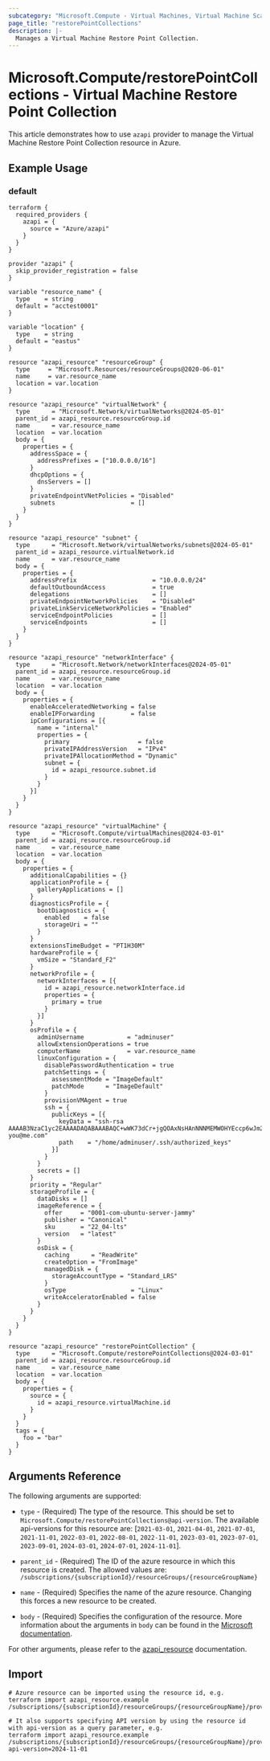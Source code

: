 ```yaml
---
subcategory: "Microsoft.Compute - Virtual Machines, Virtual Machine Scale Sets"
page_title: "restorePointCollections"
description: |-
  Manages a Virtual Machine Restore Point Collection.
---
```


# Microsoft.Compute/restorePointCollections - Virtual Machine Restore Point Collection

This article demonstrates how to use `azapi` provider to manage the Virtual Machine Restore Point Collection resource in Azure.

## Example Usage

### default

```hcl
terraform {
  required_providers {
    azapi = {
      source = "Azure/azapi"
    }
  }
}

provider "azapi" {
  skip_provider_registration = false
}

variable "resource_name" {
  type    = string
  default = "acctest0001"
}

variable "location" {
  type    = string
  default = "eastus"
}

resource "azapi_resource" "resourceGroup" {
  type     = "Microsoft.Resources/resourceGroups@2020-06-01"
  name     = var.resource_name
  location = var.location
}

resource "azapi_resource" "virtualNetwork" {
  type      = "Microsoft.Network/virtualNetworks@2024-05-01"
  parent_id = azapi_resource.resourceGroup.id
  name      = var.resource_name
  location  = var.location
  body = {
    properties = {
      addressSpace = {
        addressPrefixes = ["10.0.0.0/16"]
      }
      dhcpOptions = {
        dnsServers = []
      }
      privateEndpointVNetPolicies = "Disabled"
      subnets                     = []
    }
  }
}

resource "azapi_resource" "subnet" {
  type      = "Microsoft.Network/virtualNetworks/subnets@2024-05-01"
  parent_id = azapi_resource.virtualNetwork.id
  name      = var.resource_name
  body = {
    properties = {
      addressPrefix                     = "10.0.0.0/24"
      defaultOutboundAccess             = true
      delegations                       = []
      privateEndpointNetworkPolicies    = "Disabled"
      privateLinkServiceNetworkPolicies = "Enabled"
      serviceEndpointPolicies           = []
      serviceEndpoints                  = []
    }
  }
}

resource "azapi_resource" "networkInterface" {
  type      = "Microsoft.Network/networkInterfaces@2024-05-01"
  parent_id = azapi_resource.resourceGroup.id
  name      = var.resource_name
  location  = var.location
  body = {
    properties = {
      enableAcceleratedNetworking = false
      enableIPForwarding          = false
      ipConfigurations = [{
        name = "internal"
        properties = {
          primary                   = false
          privateIPAddressVersion   = "IPv4"
          privateIPAllocationMethod = "Dynamic"
          subnet = {
            id = azapi_resource.subnet.id
          }
        }
      }]
    }
  }
}

resource "azapi_resource" "virtualMachine" {
  type      = "Microsoft.Compute/virtualMachines@2024-03-01"
  parent_id = azapi_resource.resourceGroup.id
  name      = var.resource_name
  location  = var.location
  body = {
    properties = {
      additionalCapabilities = {}
      applicationProfile = {
        galleryApplications = []
      }
      diagnosticsProfile = {
        bootDiagnostics = {
          enabled    = false
          storageUri = ""
        }
      }
      extensionsTimeBudget = "PT1H30M"
      hardwareProfile = {
        vmSize = "Standard_F2"
      }
      networkProfile = {
        networkInterfaces = [{
          id = azapi_resource.networkInterface.id
          properties = {
            primary = true
          }
        }]
      }
      osProfile = {
        adminUsername            = "adminuser"
        allowExtensionOperations = true
        computerName             = var.resource_name
        linuxConfiguration = {
          disablePasswordAuthentication = true
          patchSettings = {
            assessmentMode = "ImageDefault"
            patchMode      = "ImageDefault"
          }
          provisionVMAgent = true
          ssh = {
            publicKeys = [{
              keyData = "ssh-rsa AAAAB3NzaC1yc2EAAAADAQABAAABAQC+wWK73dCr+jgQOAxNsHAnNNNMEMWOHYEccp6wJm2gotpr9katuF/ZAdou5AaW1C61slRkHRkpRRX9FA9CYBiitZgvCCz+3nWNN7l/Up54Zps/pHWGZLHNJZRYyAB6j5yVLMVHIHriY49d/GZTZVNB8GoJv9Gakwc/fuEZYYl4YDFiGMBP///TzlI4jhiJzjKnEvqPFki5p2ZRJqcbCiF4pJrxUQR/RXqVFQdbRLZgYfJ8xGB878RENq3yQ39d8dVOkq4edbkzwcUmwwwkYVPIoDGsYLaRHnG+To7FvMeyO7xDVQkMKzopTQV8AuKpyvpqu0a9pWOMaiCyDytO7GGN you@me.com"
              path    = "/home/adminuser/.ssh/authorized_keys"
            }]
          }
        }
        secrets = []
      }
      priority = "Regular"
      storageProfile = {
        dataDisks = []
        imageReference = {
          offer     = "0001-com-ubuntu-server-jammy"
          publisher = "Canonical"
          sku       = "22_04-lts"
          version   = "latest"
        }
        osDisk = {
          caching      = "ReadWrite"
          createOption = "FromImage"
          managedDisk = {
            storageAccountType = "Standard_LRS"
          }
          osType                  = "Linux"
          writeAcceleratorEnabled = false
        }
      }
    }
  }
}

resource "azapi_resource" "restorePointCollection" {
  type      = "Microsoft.Compute/restorePointCollections@2024-03-01"
  parent_id = azapi_resource.resourceGroup.id
  name      = var.resource_name
  location  = var.location
  body = {
    properties = {
      source = {
        id = azapi_resource.virtualMachine.id
      }
    }
  }
  tags = {
    foo = "bar"
  }
}
```



## Arguments Reference

The following arguments are supported:

* `type` - (Required) The type of the resource. This should be set to `Microsoft.Compute/restorePointCollections@api-version`. The available api-versions for this resource are: [`2021-03-01`, `2021-04-01`, `2021-07-01`, `2021-11-01`, `2022-03-01`, `2022-08-01`, `2022-11-01`, `2023-03-01`, `2023-07-01`, `2023-09-01`, `2024-03-01`, `2024-07-01`, `2024-11-01`].

* `parent_id` - (Required) The ID of the azure resource in which this resource is created. The allowed values are:  
  `/subscriptions/{subscriptionId}/resourceGroups/{resourceGroupName}`

* `name` - (Required) Specifies the name of the azure resource. Changing this forces a new resource to be created.

* `body` - (Required) Specifies the configuration of the resource. More information about the arguments in `body` can be found in the [Microsoft documentation](https://learn.microsoft.com/en-us/azure/templates/Microsoft.Compute/restorePointCollections?pivots=deployment-language-terraform).

For other arguments, please refer to the [azapi_resource](https://registry.terraform.io/providers/Azure/azapi/latest/docs/resources/resource) documentation.

## Import

 ```shell
 # Azure resource can be imported using the resource id, e.g.
 terraform import azapi_resource.example /subscriptions/{subscriptionId}/resourceGroups/{resourceGroupName}/providers/Microsoft.Compute/restorePointCollections/{resourceName}
 
 # It also supports specifying API version by using the resource id with api-version as a query parameter, e.g.
 terraform import azapi_resource.example /subscriptions/{subscriptionId}/resourceGroups/{resourceGroupName}/providers/Microsoft.Compute/restorePointCollections/{resourceName}?api-version=2024-11-01
 ```
